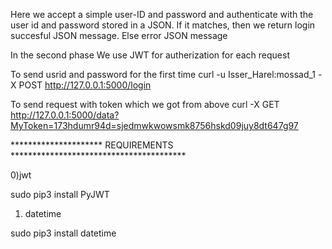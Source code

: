 Here we accept a simple user-ID and password and authenticate with the user id and password stored in a JSON.
If it matches, then we return login succesful JSON message. Else error JSON message

In the second phase We use JWT for autherization for each request

To send usrid and password for the first time
        curl -u Isser_Harel:mossad_1 -X POST http://127.0.0.1:5000/login
                <userid>   <password>

To send request with token which we got from above
        curl  -X GET  http://127.0.0.1:5000/data?MyToken=173hdumr94d=sjedmwkwowsmk8756hskd09juy8dt647g97
                                                         <TOKEN WE GOT AFTER RUNNING THE FIRST COMMAND>





*********************  REQUIREMENTS  ****************************************

0)jwt

sudo pip3 install PyJWT

1) datetime

sudo pip3 install datetime

